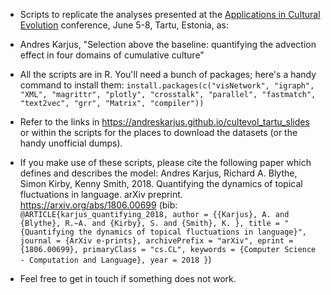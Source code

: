 
- Scripts to replicate the analyses presented at the [Applications in Cultural Evolution](https://cultevol.ut.ee/) conference, June 5-8, Tartu, Estonia, as:
- Andres Karjus, "Selection above the baseline: quantifying the advection effect in four domains of cumulative culture"
- All the scripts are in R. You'll need a bunch of packages; here's a handy command to install them: 
`install.packages(c("visNetwork", "igraph", "XML", "magrittr", "plotly", "crosstalk", "parallel", "fastmatch", "text2vec", "grr", "Matrix", "compiler"))`
- Refer to the links in https://andreskarjus.github.io/cultevol_tartu_slides or within the scripts for the places to download the datasets (or the handy unofficial dumps).

- If you make use of these scripts, please cite the following paper which defines and describes the model: Andres Karjus, Richard A. Blythe, Simon Kirby, Kenny Smith, 2018. Quantifying the dynamics of topical fluctuations in language. arXiv preprint. https://arxiv.org/abs/1806.00699 (bib: `@ARTICLE{karjus_quantifying_2018,
   author = {{Karjus}, A. and {Blythe}, R.~A. and {Kirby}, S. and {Smith}, K.
	},
    title = "{Quantifying the dynamics of topical fluctuations in language}",
  journal = {ArXiv e-prints},
archivePrefix = "arXiv",
   eprint = {1806.00699},
 primaryClass = "cs.CL",
 keywords = {Computer Science - Computation and Language},
     year = 2018
}`)

- Feel free to get in touch if something does not work.

